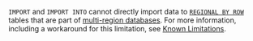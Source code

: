 `IMPORT` and `IMPORT INTO` cannot directly import data to [`REGIONAL BY ROW`](alter-table.html#regional-by-row) tables that are part of [multi-region databases](multiregion-overview.html).  For more information, including a workaround for this limitation, see [Known Limitations](known-limitations.html#import-into-a-regional-by-row-table).
